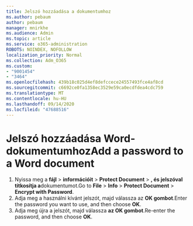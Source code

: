 ```yaml
---
title: Jelszó hozzáadása a dokumentumhoz
ms.author: pebaum
author: pebaum
manager: mnirkhe
ms.audience: Admin
ms.topic: article
ms.service: o365-administration
ROBOTS: NOINDEX, NOFOLLOW
localization_priority: Normal
ms.collection: Adm_O365
ms.custom:
- "9001454"
- "3464"
ms.openlocfilehash: 439b18c025d4ef8defccece24557493fce4af8cd
ms.sourcegitcommit: c6692ce0fa1358ec3529e59ca0ecdfdea4cdc759
ms.translationtype: MT
ms.contentlocale: hu-HU
ms.lasthandoff: 09/14/2020
ms.locfileid: "47688516"
---
```

# <a name="add-a-password-to-a-word-document"></a><span data-ttu-id="bd197-102">Jelszó hozzáadása Word-dokumentumhoz</span><span class="sxs-lookup"><span data-stu-id="bd197-102">Add a password to a Word document</span></span>

1. <span data-ttu-id="bd197-103">Nyissa meg a **fájl**  >  **információit**  >  **Protect Document**  >  **, és jelszóval titkosítja a**dokumentumot.</span><span class="sxs-lookup"><span data-stu-id="bd197-103">Go to **File** > **Info** > **Protect Document** > **Encrypt with Password**.</span></span>
2. <span data-ttu-id="bd197-104">Adja meg a használni kívánt jelszót, majd válassza az **OK gombot**.</span><span class="sxs-lookup"><span data-stu-id="bd197-104">Enter the password you want to use, and then choose **OK**.</span></span>
3. <span data-ttu-id="bd197-105">Adja meg újra a jelszót, majd válassza **az OK gombot**.</span><span class="sxs-lookup"><span data-stu-id="bd197-105">Re-enter the password, and then choose **OK**.</span></span>